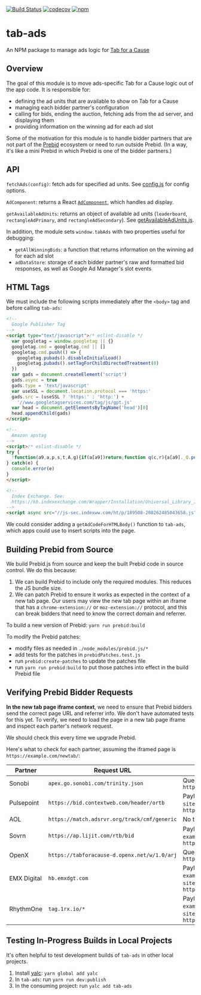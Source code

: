 [![Build Status](https://travis-ci.org/gladly-team/tab-ads.svg?branch=master)](https://travis-ci.org/gladly-team/tab-ads)
[![codecov](https://codecov.io/gh/gladly-team/tab-ads/branch/master/graph/badge.svg)](https://codecov.io/gh/gladly-team/tab-ads)
[![npm](https://img.shields.io/npm/v/tab-ads.svg)](https://www.npmjs.com/package/tab-ads)
# tab-ads
An NPM package to manage ads logic for [Tab for a Cause](https://github.com/gladly-team/tab)

## Overview
The goal of this module is to move ads-specific Tab for a Cause logic out of the app code. It is responsible for:
- defining the ad units that are available to show on Tab for a Cause
- managing each bidder partner's configuration
- calling for bids, ending the auction, fetching ads from the ad server, and displaying them
- providing information on the winning ad for each ad slot

Some of the motivation for this module is to handle bidder partners that are not part of the [Prebid](https://github.com/prebid/Prebid.js) ecosystem or need to run outside Prebid. (In a way, it's like a mini Prebid in which Prebid is one of the bidder partners.)

## API

`fetchAds(config)`: fetch ads for specified ad units. See [config.js](https://github.com/gladly-team/tab-ads/blob/master/src/config.js#L10-L52) for config options.

`AdComponent`: returns a React [`AdComponent`](https://github.com/gladly-team/tab-ads/blob/master/src/AdComponent.js), which handles ad display.

`getAvailableAdUnits`: returns an object of available ad units (`leaderboard`, `rectangleAdPrimary`, and `rectangleAdSecondary`). See [getAvailableAdUnits.js](https://github.com/gladly-team/tab-ads/blob/master/src/getAvailableAdUnits.js).

In addition, the module sets `window.tabAds` with two properties useful for debugging:
- `getAllWinningBids`: a function that returns information on the winning ad for each ad slot
- `adDataStore`: storage of each bidder partner's raw and formatted bid responses, as well as Google Ad Manager's slot events

## HTML Tags
We must include the following scripts immediately after the `<body>` tag and before calling `tab-ads`:
```HTML
<!--
  Google Publisher Tag
-->
<script type="text/javascript">/* eslint-disable */
  var googletag = window.googletag || {}
  googletag.cmd = googletag.cmd || []
  googletag.cmd.push(() => {
    googletag.pubads().disableInitialLoad()
    googletag.pubads().setTagForChildDirectedTreatment(0)
  })
  var gads = document.createElement('script')
  gads.async = true
  gads.type = 'text/javascript'
  var useSSL = document.location.protocol === 'https:'
  gads.src = (useSSL ? 'https:' : 'http:') +
    '//www.googletagservices.com/tag/js/gpt.js'
  var head = document.getElementsByTagName('head')[0]
  head.appendChild(gads)
</script>

<!--
  Amazon apstag
-->
<script>/* eslint-disable */
try {
  !function(a9,a,p,s,t,A,g){if(a[a9])return;function q(c,r){a[a9]._Q.push([c,r])}a[a9]={init:function(){q("i",arguments)},fetchBids:function(){q("f",arguments)},setDisplayBids:function(){},targetingKeys:function(){return[]},_Q:[]};A=p.createElement(s);A.async=!0;A.src=t;g=p.getElementsByTagName(s)[0];g.parentNode.insertBefore(A,g)}("apstag",window,document,"script","//c.amazon-adsystem.com/aax2/apstag.js");
} catch(e) {
  console.error(e)
}
</script>

<!--
  Index Exchange. See:
  https://kb.indexexchange.com/Wrapper/Installation/Universal_Library_Implementation.htm
-->
<script async src="//js-sec.indexww.com/ht/p/189508-208262485043658.js"></script>
```

We could consider adding a `getAdCodeForHTMLBody()` function to `tab-ads`, which apps could use to insert scripts into the page.

## Building Prebid from Source
We build Prebid.js from source and keep the built Prebid code in source control. We do this because:
1. We can build Prebid to include only the required modules. This reduces the JS bundle size.
2. We can patch Prebid to ensure it works as expected in the context of a new tab page. Our users may view the new tab page within an iframe that has a `chrome-extension://` or `moz-extension://` protocol, and this can break bidders that need to know the correct domain and referrer.

To build a new version of Prebid:
`yarn run prebid:build`

To modify the Prebid patches:
* modify files as needed in `./node_modules/prebid.js/*`
* add tests for the patches in `prebidPatches.test.js`
* run `prebid:create-patches` to update the patches file
* run `yarn run prebid:build` to put those patches into effect in the build Prebid file

## Verifying Prebid Bidder Requests
**In the new tab page iframe context**, we need to ensure that Prebid bidders send the correct page URL and referrer info. We don't have automated tests for this yet. To verify, we need to load the page in a new tab page iframe and inspect each parter's network request.

We should check this every time we upgrade Prebid.

Here's what to check for each partner, assuming the iframed page is `https://example.com/newtab/`:

| Partner | Request URL | What to check |
| ------------- | ------------- | ------------- |
| Sonobi  | `apex.go.sonobi.com/trinity.json`  | Query param `ref` is `https://example.com/newtab/` |
| Pulsepoint  | `https://bid.contextweb.com/header/ortb`  | Payload `site.page` and `site.ref` are both `https://example.com/newtab/`  |
| AOL  | `https://match.adsrvr.org/track/cmf/generic`  | No test needed  |
| Sovrn  | `https://ap.lijit.com/rtb/bid`  | Payload `site.domain` is `example.com` and `site.page` is `https://example.com/newtab/`  |
| OpenX  | `https://tabforacause-d.openx.net/w/1.0/arj`  | Query param `ju` is `https://example.com/newtab/` |
| EMX Digital  | `hb.emxdgt.com`  | Payload `site.domain` is `example.com`; `site.page` and `site.ref` are both `https://example.com/newtab/`  |
| RhythmOne  | `tag.1rx.io/*`  | Payload `site.domain` is `example.com`; `site.page` and `site.ref` are both `https://example.com/newtab/`  |

## Testing In-Progress Builds in Local Projects

It's often helpful to test development builds of `tab-ads` in other local projects.

1. Install [yalc](https://github.com/whitecolor/yalc): `yarn global add yalc`
2. In `tab-ads`: run `yarn run dev:publish`
3. In the consuming project: run `yalc add tab-ads`
